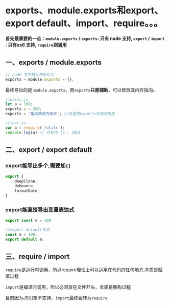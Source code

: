 # exports、module.exports和export、export default、import、require。。。

**首先最重要的一点：`module.exports` / `exports`: 只有 node 支持, `export` / `import` : 只有es6 支持, `require`则通用**

## 一、exports / module.exports

````js
// node 文件默认初始化为
exports = module.exports = {};
````
最终导出的是 `module.exports`，而`exports`**只是辅助**，可以修改其内存指向。
````js
//utils.js
let a = 100;
exports.a = 200; 
exports = '指向其他内存区'; //这里把exports的指向指走

//test.js
var a = require('/utils');
console.log(a) // 打印为 {a : 200} 
````

## 二、export / export default

### export能导出多个,需要加`{}`
````js 
export {
    deepClone,
    debounce,
    formatDate
}
````

### export能直接导出变量表达式
```js
export const m = 100

//export default导出
const m = 100;
export default m;
```

## 三、require / import

`require`是运行时调用，所以require理论上可以运用在代码的任何地方,本质是赋值过程

`import`是编译时调用，所以必须放在文件开头，本质是解构过程

目前因为JS引擎不支持，`import`最终会转为`require`
